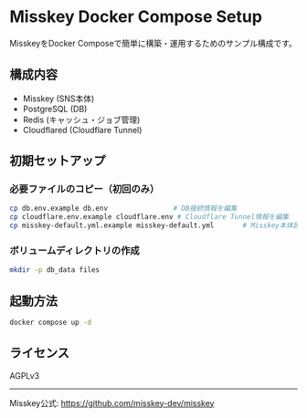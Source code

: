 # Misskey Docker Compose Setup

MisskeyをDocker Composeで簡単に構築・運用するためのサンプル構成です。

## 構成内容
- Misskey (SNS本体)
- PostgreSQL (DB)
- Redis (キャッシュ・ジョブ管理)
- Cloudflared (Cloudflare Tunnel)

## 初期セットアップ
### 必要ファイルのコピー（初回のみ）
```sh
cp db.env.example db.env                # DB接続情報を編集
cp cloudflare.env.example cloudflare.env # Cloudflare Tunnel情報を編集
cp misskey-default.yml.example misskey-default.yml       # Misskey本体設定を編集
```

### ボリュームディレクトリの作成
```sh
mkdir -p db_data files
```

## 起動方法
```sh
docker compose up -d
```

## ライセンス
AGPLv3

---
Misskey公式: https://github.com/misskey-dev/misskey
